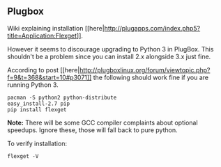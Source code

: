 ## Plugbox

Wiki explaining installation [[here|http://plugapps.com/index.php5?title=Application:Flexget]].

However it seems to discourage upgrading to Python 3 in PlugBox. This shouldn't be a problem since you can install 2.x alongside 3.x just fine.

According to post [[here|http://plugboxlinux.org/forum/viewtopic.php?f=9&t=368&start=10#p3071]] the following should work fine if you are running Python 3.


    pacman -S python2 python-distribute
    easy_install-2.7 pip
    pip install flexget

**Note:** There will be some GCC compiler complaints about optional speedups. Ignore these, those will fall back to pure python.

To verify installation:


    flexget -V

